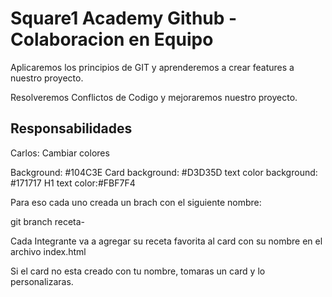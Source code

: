 
# Square1 Academy Github - Colaboracion en Equipo

Aplicaremos los principios de GIT y aprenderemos a crear features a nuestro proyecto.

Resolveremos Conflictos de Codigo y mejoraremos nuestro proyecto.

## Responsabilidades

Carlos: Cambiar colores

Background: #104C3E
Card background: #D3D35D
text color background: #171717
H1 text color:#FBF7F4


Para eso cada uno creada un brach con el siguiente nombre:

git branch receta-<tu-nombre>

Cada Integrante va a agregar su receta favorita al card con su nombre en el archivo index.html

Si el card no esta creado con tu nombre, tomaras un card y lo personalizaras.
